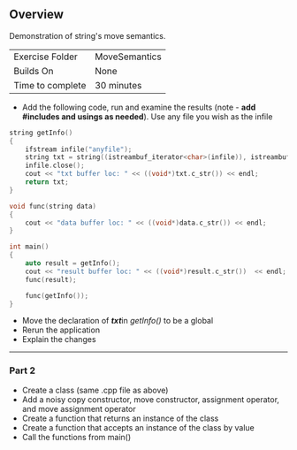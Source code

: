 ## Overview
Demonstration of string's move semantics.  

| | |
| --------- | --------------------------- |
| Exercise Folder | MoveSemantics |
| Builds On | None |
| Time to complete | 30 minutes

- Add the following code, run and examine the results (note - **add #includes and usings as needed**).  Use any file you wish as the infile

```C++
string getInfo()
{
    ifstream infile("anyfile");
    string txt = string((istreambuf_iterator<char>(infile)), istreambuf_iterator<char>());
    infile.close();
    cout << "txt buffer loc: " << ((void*)txt.c_str()) << endl;
    return txt;
}

void func(string data)
{
    cout << "data buffer loc: " << ((void*)data.c_str()) << endl;
}

int main()
{
    auto result = getInfo();
    cout << "result buffer loc: " << ((void*)result.c_str())  << endl;
    func(result);

    func(getInfo());
}
```

- Move the declaration of ***txt***in *getInfo()* to be a global
- Rerun the application
- Explain the changes

* * *

### Part 2

- Create a class (same .cpp file as above)
- Add a noisy copy constructor, move constructor, assignment operator, and move assignment operator
- Create a function that returns an instance of the class
- Create a function that accepts an instance of the class by value
- Call the functions from main()

